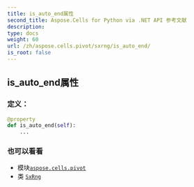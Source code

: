 ```yaml
---
title: is_auto_end属性
second_title: Aspose.Cells for Python via .NET API 参考文献
description:
type: docs
weight: 60
url: /zh/aspose.cells.pivot/sxrng/is_auto_end/
is_root: false
---
```

## is_auto_end属性
### 定义：
```python
@property
def is_auto_end(self):
    ...
```

### 也可以看看
* 模块[`aspose.cells.pivot`](../../)
* 类 [`SxRng`](/cells/python-net/zh/aspose.cells.pivot/sxrng)
